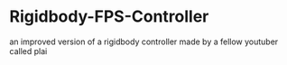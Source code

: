 # Rigidbody-FPS-Controller
an improved version of a rigidbody controller made by a fellow youtuber called plai 
